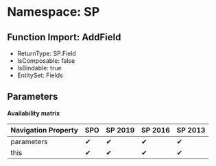 # Namespace: SP

## Function Import: AddField

- ReturnType: SP.Field
- IsComposable: false
- IsBindable: true
- EntitySet: Fields

## Parameters

**Availability matrix**

Navigation Property | SPO | SP 2019 | SP 2016 | SP 2013
----------|-----|---------|---------|--------
parameters | ✔ | ✔ | ✔ | ✔
this | ✔ | ✔ | ✔ | ✔
